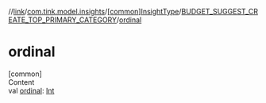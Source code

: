 //[link](../../../index.md)/[com.tink.model.insights](../../index.md)/[[common]InsightType](../index.md)/[BUDGET_SUGGEST_CREATE_TOP_PRIMARY_CATEGORY](index.md)/[ordinal](ordinal.md)



# ordinal  
[common]  
Content  
val [ordinal](ordinal.md): [Int](https://kotlinlang.org/api/latest/jvm/stdlib/kotlin/-int/index.html)  



